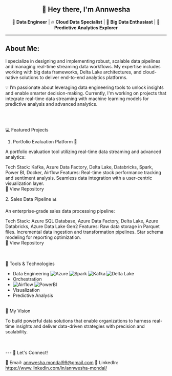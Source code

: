 <h2 align="center">👋 Hey there, I'm Annwesha</h2>

<p align="center">
🌟 <b>Data Engineer</b> | 🔥 <b>Cloud Data Specialist</b> | 🚢 <b>Big Data Enthusiast</b> | 🧠 <b>Predictive Analytics Explorer</b>
</p>
<hr>

About Me:
---

<p>
I specialize in designing and implementing robust, scalable data pipelines and managing real-time streaming data workflows. My expertise includes working with big data frameworks, Delta Lake architectures, and cloud-native solutions to deliver end-to-end analytics platforms.

💡 I’m passionate about leveraging data engineering tools to unlock insights and enable smarter decision-making. Currently, I'm working on projects that integrate real-time data streaming with machine learning models for predictive analysis and advanced analytics.
</p><br><br>
<p>
💻 Featured Projects

1. Portfolio Evaluation Platform 🧮<br>
<p>
A portfolio evaluation tool utilizing real-time data streaming and advanced analytics:

Tech Stack: Kafka, Azure Data Factory, Delta Lake, Databricks, Spark, Power BI, Docker, Airflow
Features:
Real-time stock performance tracking and sentiment analysis.
Seamless data integration with a user-centric visualization layer.<br>
🔗 View Repository
</p>
2. Sales Data Pipeline 📊<br>
<p>
An enterprise-grade sales data processing pipeline:

Tech Stack: Azure SQL Database, Azure Data Factory, Delta Lake, Azure Databricks, Azure Data Lake Gen2
Features:
Raw data storage in Parquet files.
Incremental data ingestion and transformation pipelines.
Star schema modeling for reporting optimization.<br>
🔗 View Repository
</p><br><br>
🔧 Tools & Technologies

 - Data Engineering
   ![Azure](https://img.shields.io/badge/Azure-0078D4?style=for-the-badge&logo=microsoftazure&logoColor=white) ![Spark](https://img.shields.io/badge/Apache%20Spark-E25A1C?style=for-the-badge&logo=apachespark&logoColor=white) ![Kafka](https://img.shields.io/badge/Apache%20Kafka-231F20?style=for-the-badge&logo=apachekafka&logoColor=white) ![Delta Lake](https://img.shields.io/badge/Delta%20Lake-0A83D7?style=for-the-badge&logo=databricks&logoColor=white)
 - Orchestration
 - ![Airflow](https://img.shields.io/badge/Apache%20Airflow-017CEE?style=for-the-badge&logo=apacheairflow&logoColor=white) ![PowerBI](https://img.shields.io/badge/Power%20BI-F2C811?style=for-the-badge&logo=powerbi&logoColor=black)
 - Visualization
 - Predictive Analysis
<br><br>
<p>
🌟 My Vision

To build powerful data solutions that enable organizations to harness real-time insights and deliver data-driven strategies with precision and scalability.
</p><br><br>
---
🔗 Let's Connect!

📧 Email: annwesha.mondal99@gmail.com
💼 LinkedIn: https://www.linkedin.com/in/annwesha-mondal/


